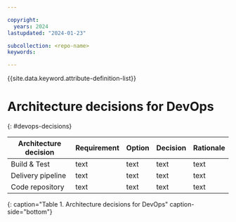 ```yaml
---

copyright:
  years: 2024
lastupdated: "2024-01-23"

subcollection: <repo-name>
keywords:

---
```


{{site.data.keyword.attribute-definition-list}}

# Architecture decisions for DevOps
{: #devops-decisions}


<!-- below is a placeholder for all security domain decisions.    Remove the domains that are not in scope-->

| Architecture decision| Requirement | Option | Decision| Rationale|
|---|---|---|---|---|
|Build & Test| text | text | text | text |
|Delivery pipeline| text | text | text | text |
|Code repository| text | text | text | text |
{: caption="Table 1. Architecture decisions for DevOps" caption-side="bottom"}
